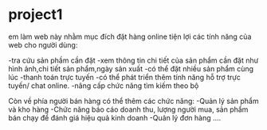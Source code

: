 # project1
em làm web này nhằm mục đích đặt hàng online tiện lợi
các tính năng của web cho người dùng:

-tra cứu sản phầm cần đặt
-xem thông tin chi tiết của sản phẩm cần đặt như hình ảnh,chi tiết sản phẩm,ngày sản xuất
-có thể đặt nhiều sản phẩm cùng lúc
-thanh toán trực tuyến
-có thể phát triển thêm tính năng hỗ trợ trực tuyến/ chat online.
-nâng cấp chức năng tìm kiếm theo bộ 


Còn về phía người bán hàng có thể thêm các chức năng:
-Quản lý sản phẩm và kho hàng
-Chức năng báo cáo doanh thu, lượng người mua, sản phẩm bán chạy để đánh giá hiệu quả kinh doanh
-Quản lý đơn hàng
....

